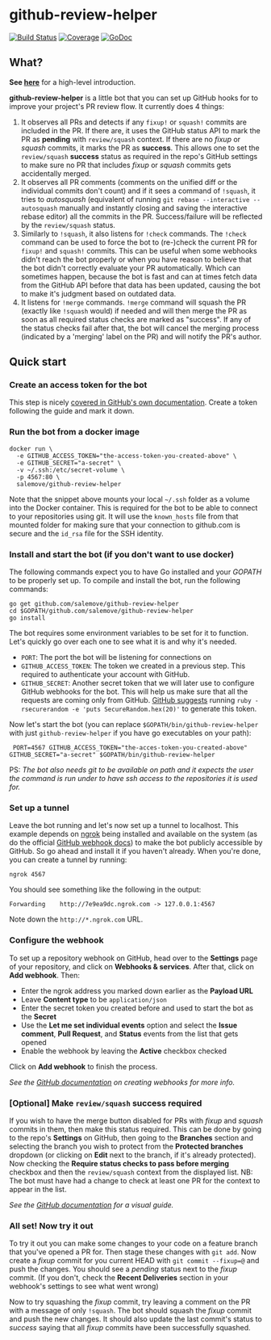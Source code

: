 # github-review-helper

[![Build Status](https://travis-ci.org/salemove/github-review-helper.svg?branch=master)](https://travis-ci.org/salemove/github-review-helper)
[![Coverage](http://gocover.io/_badge/github.com/salemove/github-review-helper?0)](http://gocover.io/github.com/salemove/github-review-helper)
[![GoDoc](https://godoc.org/github.com/salemove/github-review-helper?status.svg)](https://godoc.org/github.com/salemove/github-review-helper)

## What?

**See [here](doc/intro.md)** for a high-level introduction.

**github-review-helper** is a little bot that you can set up GitHub hooks for to improve your project's PR review flow.
It currently does 4 things:

1. It observes all PRs and detects if any `fixup!` or `squash!` commits are
   included in the PR. If there are, it uses the GitHub status API to mark the
   PR as **pending** with `review/squash` context. If there are no *fixup* or
   *squash* commits, it marks the PR as **success**. This allows one to set the
   `review/squash` **success** status as required in the repo's GitHub settings
   to make sure no PR that includes *fixup* or *squash* commits gets
   accidentally merged.
2. It observes all PR comments (comments on the unified diff or the individual
   commits don't count) and if it sees a command of `!squash`, it tries to
   *autosquash* (equivalent of running `git rebase --interactive --autosquash`
   manually and instantly closing and saving the interactive rebase editor) all
   the commits in the PR. Success/failure will be reflected by the
   `review/squash` status.
3. Similarly to `!squash`, it also listens for `!check` commands. The `!check`
   command can be used to force the bot to (re-)check the current PR for
   `fixup!` and `squash!` commits. This can be useful when some webhooks didn't
   reach the bot properly or when you have reason to believe that the bot
   didn't correctly evaluate your PR automatically. Which can sometimes happen,
   because the bot is fast and can at times fetch data from the GitHub API
   before that data has been updated, causing the bot to make it's judgment
   based on outdated data.
4. It listens for `!merge` commands. `!merge` command will squash the PR
   (exactly like `!squash` would) if needed and will then merge the PR as soon
   as all required status checks are marked as "success". If any of the status
   checks fail after that, the bot will cancel the merging process (indicated
   by a 'merging' label on the PR) and will notify the PR's author.

## Quick start
### Create an access token for the bot
This step is nicely [covered in GitHub's own
documentation](https://help.github.com/articles/creating-an-access-token-for-command-line-use/). Create a token
following the guide and mark it down.

### Run the bot from a docker image
```
docker run \
  -e GITHUB_ACCESS_TOKEN="the-access-token-you-created-above" \
  -e GITHUB_SECRET="a-secret" \
  -v ~/.ssh:/etc/secret-volume \
  -p 4567:80 \
  salemove/github-review-helper
```

Note that the snippet above mounts your local `~/.ssh` folder as a volume into
the Docker container. This is required for the bot to be able to connect to
your repositories using git. It will use the `known_hosts` file from that
mounted folder for making sure that your connection to github.com is secure and
the `id_rsa` file for the SSH identity.

### Install and start the bot (if you don't want to use docker)
The following commands expect you to have Go installed and your *GOPATH* to be properly set up. To compile and install
the bot, run the following commands:
```
go get github.com/salemove/github-review-helper
cd $GOPATH/github.com/salemove/github-review-helper
go install
```

The bot requires some environment variables to be set for it to function. Let's quickly go over each one to see what it
is and why it's needed.

 - `PORT`: The port the bot will be listening for connections on
 - `GITHUB_ACCESS_TOKEN`: The token we created in a previous step. This required to authenticate your account with
   GitHub.
 - `GITHUB_SECRET`: Another secret token that we will later use to configure GitHub webhooks for the bot. This will help
   us make sure that all the requests are coming only from GitHub. [GitHub
   suggests](https://developer.github.com/webhooks/securing/#setting-your-secret-token) running `ruby -rsecurerandom -e
   'puts SecureRandom.hex(20)'` to generate this token.

Now let's start the bot (you can replace `$GOPATH/bin/github-review-helper` with just `github-review-helper` if you have
go executables on your path):
```
 PORT=4567 GITHUB_ACCESS_TOKEN="the-acces-token-you-created-above" GITHUB_SECRET="a-secret" $GOPATH/bin/github-review-helper
```
PS: *The bot also needs git to be available on path and it expects the user the command is run under to have ssh access
to the repositories it is used for.*

### Set up a tunnel
Leave the bot running and let's now set up a tunnel to localhost.  This example depends on [ngrok](https://ngrok.com/)
being installed and available on the system (as do the official [GitHub webhook
docs](https://developer.github.com/webhooks/configuring/#using-ngrok)) to make the bot publicly accessible by GitHub. So
go ahead and install it if you haven't already. When you're done, you can create a tunnel by running:
```
ngrok 4567
```
You should see something like the following in the output:
```
Forwarding    http://7e9ea9dc.ngrok.com -> 127.0.0.1:4567
```
Note down the `http://*.ngrok.com` URL.

### Configure the webhook
To set up a repository webhook on GitHub, head over to the **Settings** page of your repository, and click on **Webhooks &
services**. After that, click on **Add webhook**. Then:

 - Enter the ngrok address you marked down earlier as the **Payload URL**
 - Leave **Content type** to be `application/json`
 - Enter the secret token you created before and used to start the bot as the **Secret**
 - Use the **Let me set individual events** option and select the **Issue comment**, **Pull Request**, and **Status**
   events from the list that gets opened
 - Enable the webhook by leaving the **Active** checkbox checked

Click on **Add webhook** to finish the process.

*See the [GitHub
documentation](https://developer.github.com/webhooks/creating/) on creating webhooks for more info.*

### [Optional] Make `review/squash` **success** required

If you wish to have the merge button disabled for PRs with *fixup* and *squash* commits in them, then make this status
required. This can be done by going to the repo's **Settings** on GitHub, then going to the **Branches** section and
selecting the branch you wish to protect from the **Protected branches** dropdown (or clicking on **Edit** next to the
branch, if it's already protected). Now checking the **Require status checks to pass before merging** checkbox and then
the `review/squash` context from the displayed list. NB: The bot must have had a change to check at least one PR for the
context to appear in the list.

*See the [GitHub
documentation](https://help.github.com/articles/enabling-required-status-checks/) for a visual guide.*

### All set! Now try it out
To try it out you can make some changes to your code on a feature branch that you've opened a PR for. Then stage these
changes with `git add`. Now create a *fixup* commit for you current HEAD with `git commit --fixup=@` and push the
changes. You should see a *pending* status next to the *fixup* commit. (If you don't, check the **Recent Deliveries**
section in your webhook's settings to see what went wrong)

Now to try squashing the *fixup* commit, try leaving a comment on the PR with a message of only `!squash`. The bot
should squash the *fixup* commit and push the new changes. It should also update the last commit's status to *success*
saying that all *fixup* commits have been successfully squashed.
